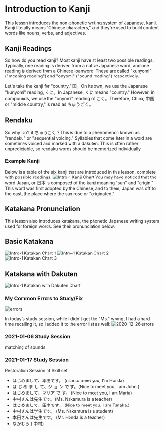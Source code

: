 # Introduction to Kanji

This lesson introduces the non-phonetic writing system of Japanese, kanji. Kanji literally means "Chinese characters," and they're used to build content words like nouns, verbs, and adjectives.

## Kanji Readings

So how do you read kanji? Most kanji have at least two possible readings. Typically, one reading is derived from a native Japanese word, and one reading is derived from a Chinese loanword. These are called "kunyomi" ("meaning reading") and "onyomi" ("sound reading") respectively.

Let's take the kanji for "country," 国。On its own, we use the Japanese "kunyomi" reading, くに。In Japanese, くに means "country." However, in compounds, we use the "onyomi" reading of こく。Therefore, China, 中国 or "middle country," is read as ちゅうごく。

## Rendaku

So why isn't it ちゅうこく？This is due to a phenomenon known as "rendaku" or "sequential voicing." Syllables that come later in a word are sometimes voiced and marked with a dakuten. This is often rather unpredictable, so rendaku words should be memorized individually.

### Example Kanji

Below is a table of the six kanji that are introduced in this lesson, complete with possible readings.
![Intro-1 Kanji Chart](https://github.com/EO4wellness/T-I-L/blob/main/polyglot/images/intro-1-image-1.png)
You may have noticed that the word Japan, or 日本 is composed of the kanji meaning "sun" and "origin." This word was first adopted by the Chinese, and to them, Japan was off to the east, the place where the sun rose or "originated."

## Katakana Pronunciation

This lesson also introduces katakana, the phonetic Japanese writing system used for foreign words. See their pronunciation below.

## Basic Katakana
![Intro-1 Katakan Chart 1](https://github.com/EO4wellness/T-I-L/blob/main/polyglot/images/intro-1-image-2.png)
![Intro-1 Katakan Chart 2](https://github.com/EO4wellness/T-I-L/blob/main/polyglot/images/intro-1-image-3.png)
![Intro-1 Katakan Chart 3](https://github.com/EO4wellness/T-I-L/blob/main/polyglot/images/intro-1-image-4.png)

## Katakana with Dakuten
![Intro-1 Katakan with Dakuten Chart](https://github.com/EO4wellness/T-I-L/blob/main/polyglot/images/intro-1-image-5.png)

### My Common Errors to Study/Fix

![errors](https://github.com/EO4wellness/T-I-L/blob/main/polyglot/japon%C3%A9s/Castle-1/2020-12-24-errors.jpg)

In today's study session, while I didn't get the "Ms." wrong, I had a hard time recalling it, so I added it to the error list as well: 
![2020-12-26 errors](https://github.com/EO4wellness/T-I-L/blob/main/polyglot/japon%C3%A9s/Castle-1/2020-12-26-errors.jpg)

### 2021-01-06 Study Session 
matching of sounds 

### 2021-01-17 Study Session 
Restoration Session of Skill set 
* はじめまして、本田です。 (nice to meet you, I'm Honda)
* は じ め ま し て、ジ ョ ン で す。(Nice to meet you, I am John.)
*  はじめまして、マリア で す。 (Nice to meet you, I am Maria) 
* 中村さんは先生です。(Ms. Nakamura is a teacher)
* はじめまして、田中です。 (Nice to meet you. I am Tanaka.)
* 中村さんは学生です。 (Ms. Nakamura is a student) 
* 本田さんは先生です。 (Mr. Honda is a teacher)
* なかむら  ( 中村) 


